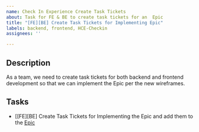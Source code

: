 ```yaml
---
name: Check In Experience Create Task Tickets
about: Task for FE & BE to create task tickets for an  Epic
title: "[FE][BE] Create Task Tickets for Implementing Epic"
labels: backend, frontend, HCE-Checkin
assignees: ''

---
```


## Description
As a team, we need to create task tickets for both backend and frontend development so that we can implement the Epic per the new wireframes.

## Tasks
- [[FE][BE] Create Task Tickets for Implementing the Epic and add them to the [Epic](https://github.com/department-of-veterans-affairs/va.gov-team/issues/72045)

